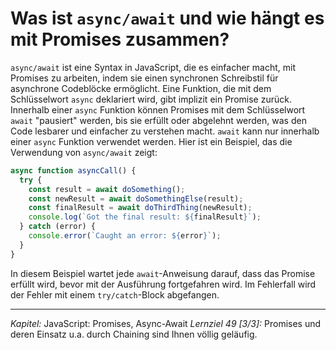 # Was ist `async/await` und wie hängt es mit Promises zusammen?

`async/await` ist eine Syntax in JavaScript, die es einfacher macht, mit Promises zu arbeiten, indem sie einen synchronen Schreibstil für asynchrone Codeblöcke ermöglicht. Eine Funktion, die mit dem Schlüsselwort `async` deklariert wird, gibt implizit ein Promise zurück. Innerhalb einer `async` Funktion können Promises mit dem Schlüsselwort `await` "pausiert" werden, bis sie erfüllt oder abgelehnt werden, was den Code lesbarer und einfacher zu verstehen macht. `await` kann nur innerhalb einer `async` Funktion verwendet werden. Hier ist ein Beispiel, das die Verwendung von `async/await` zeigt:

```javascript
async function asyncCall() {
  try {
    const result = await doSomething();
    const newResult = await doSomethingElse(result);
    const finalResult = await doThirdThing(newResult);
    console.log(`Got the final result: ${finalResult}`);
  } catch (error) {
    console.error(`Caught an error: ${error}`);
  }
}
```

In diesem Beispiel wartet jede `await`-Anweisung darauf, dass das Promise erfüllt wird, bevor mit der Ausführung fortgefahren wird. Im Fehlerfall wird der Fehler mit einem `try/catch`-Block abgefangen.

---

_Kapitel:_ JavaScript: Promises, Async-Await
_Lernziel 49 \[3/3\]:_ Promises und deren Einsatz u.a. durch Chaining sind Ihnen völlig geläufig.
